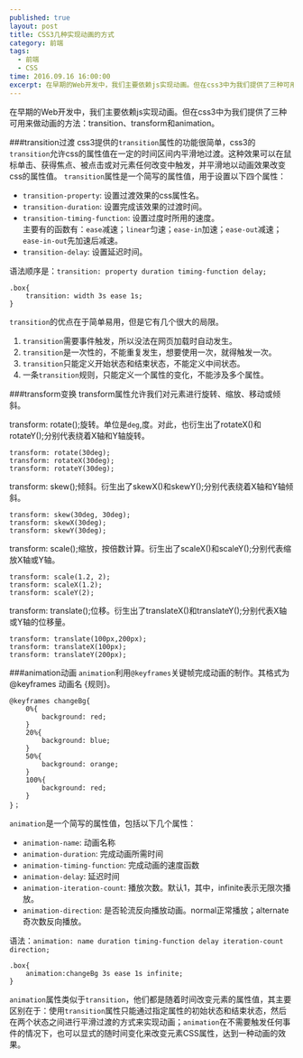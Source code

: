 ```yaml
---
published: true
layout: post
title: CSS3几种实现动画的方式
category: 前端
tags: 
  - 前端
  - CSS
time: 2016.09.16 16:00:00
excerpt: 在早期的Web开发中，我们主要依赖js实现动画。但在css3中为我们提供了三种可用来做动画的方法：transition、transform和animation。
---
```

在早期的Web开发中，我们主要依赖js实现动画。但在css3中为我们提供了三种可用来做动画的方法：transition、transform和animation。

<!--more-->

###transition过渡
css3提供的`transition`属性的功能很简单，css3的`transition`允许css的属性值在一定的时间区间内平滑地过渡。这种效果可以在鼠标单击、获得焦点、被点击或对元素任何改变中触发，并平滑地以动画效果改变css的属性值。
`transition`属性是一个简写的属性值，用于设置以下四个属性：

- `transition-property`: 设置过渡效果的css属性名。
- `transition-duration`: 设置完成该效果的过渡时间。
- `transition-timing-function`: 设置过度时所用的速度。</br>主要有的函数有：`ease`减速；`linear`匀速；`ease-in`加速；`ease-out`减速；`ease-in-out`先加速后减速。
- `transition-delay`: 设置延迟时间。

语法顺序是：`transition: property duration timing-function delay;`

	.box{
		transition: width 3s ease 1s;
	}

`transition`的优点在于简单易用，但是它有几个很大的局限。 

1. `transition`需要事件触发，所以没法在网页加载时自动发生。 
2. `transition`是一次性的，不能重复发生，想要使用一次，就得触发一次。 
3. `transition`只能定义开始状态和结束状态，不能定义中间状态。 
4. 一条`transition`规则，只能定义一个属性的变化，不能涉及多个属性。

###transform变换
transform属性允许我们对元素进行旋转、缩放、移动或倾斜。

transform: rotate();旋转。单位是`deg`,度。对此，也衍生出了rotateX()和rotateY();分别代表绕着X轴和Y轴旋转。

	transform: rotate(30deg);
	transform: rotateX(30deg);
	transform: rotateY(30deg);
transform: skew();倾斜。衍生出了skewX()和skewY();分别代表绕着X轴和Y轴倾斜。

	transform: skew(30deg, 30deg);
	transform: skewX(30deg);
	transform: skewY(30deg);
transform: scale();缩放，按倍数计算。衍生出了scaleX()和scaleY();分别代表缩放X轴或Y轴。

	transform: scale(1.2, 2);
	transform: scaleX(1.2);
	transform: scaleY(2);
transform: translate();位移。衍生出了translateX()和translateY();分别代表X轴或Y轴的位移量。

	transform: translate(100px,200px);
	transform: translateX(100px);
	transform: translateY(200px);

###animation动画
`animation`利用`@keyframes`关键帧完成动画的制作。其格式为@keyframes 动画名 {规则}。

	@keyframes changeBg{
  		0%{
    		background: red;
  		}
  		20%{
   			background: blue;
  		}
  		50%{
    		background: orange;
  		}
  		100%{
    		background: red;
  		}
	}；
`animation`是一个简写的属性值，包括以下几个属性：

- `animation-name`: 动画名称
- `animation-duration`: 完成动画所需时间
- `animation-timing-function`: 完成动画的速度函数
- `animation-delay`: 延迟时间
- `animation-iteration-count`: 播放次数。默认1，其中，infinite表示无限次播放。
- `animation-direction`: 是否轮流反向播放动画。normal正常播放；alternate奇次数反向播放。

语法：`animation: name duration timing-function delay iteration-count direction;`

	.box{
		animation:changeBg 3s ease 1s infinite;
	}

`animation`属性类似于`transition`，他们都是随着时间改变元素的属性值，其主要区别在于：使用`transition`属性只能通过指定属性的初始状态和结束状态，然后在两个状态之间进行平滑过渡的方式来实现动画；`animation`在不需要触发任何事件的情况下，也可以显式的随时间变化来改变元素CSS属性，达到一种动画的效果。